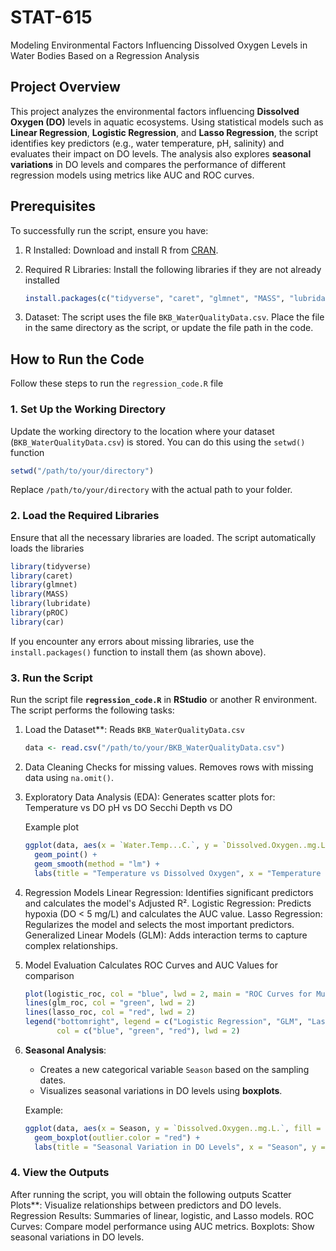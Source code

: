 # STAT-615
Modeling Environmental Factors Influencing Dissolved Oxygen Levels in Water Bodies Based on a Regression Analysis


## Project Overview

This project analyzes the environmental factors influencing **Dissolved Oxygen (DO)** levels in aquatic ecosystems. Using statistical models such as **Linear Regression**, **Logistic Regression**, and **Lasso Regression**, the script identifies key predictors (e.g., water temperature, pH, salinity) and evaluates their impact on DO levels. The analysis also explores **seasonal variations** in DO levels and compares the performance of different regression models using metrics like AUC and ROC curves.


## Prerequisites

To successfully run the script, ensure you have:

1. R Installed: Download and install R from [CRAN](https://cran.r-project.org/).  
2. Required R Libraries: Install the following libraries if they are not already installed

   ```r
   install.packages(c("tidyverse", "caret", "glmnet", "MASS", "lubridate", "pROC", "car"))
   ```
4. Dataset: The script uses the file `BKB_WaterQualityData.csv`. Place the file in the same directory as the script, or update the file path in the code.

## How to Run the Code

Follow these steps to run the `regression_code.R` file

### 1. Set Up the Working Directory
Update the working directory to the location where your dataset (`BKB_WaterQualityData.csv`) is stored. You can do this using the `setwd()` function

```r
setwd("/path/to/your/directory")
```
Replace `/path/to/your/directory` with the actual path to your folder.


### 2. Load the Required Libraries
Ensure that all the necessary libraries are loaded. The script automatically loads the libraries

```r
library(tidyverse)
library(caret)
library(glmnet)
library(MASS)
library(lubridate)
library(pROC)
library(car)  
```

If you encounter any errors about missing libraries, use the `install.packages()` function to install them (as shown above).


### 3. Run the Script
Run the script file **`regression_code.R`** in **RStudio** or another R environment. The script performs the following tasks:

1. Load the Dataset**: Reads `BKB_WaterQualityData.csv`

   ```r
   data <- read.csv("/path/to/your/BKB_WaterQualityData.csv")
   ```

3. Data Cleaning
   Checks for missing values.
   Removes rows with missing data using `na.omit()`.

4. Exploratory Data Analysis (EDA):
   Generates scatter plots for:
     Temperature vs DO
     pH vs DO
     Secchi Depth vs DO

   Example plot
   
   ```r
   ggplot(data, aes(x = `Water.Temp...C.`, y = `Dissolved.Oxygen..mg.L.`)) + 
     geom_point() + 
     geom_smooth(method = "lm") +
     labs(title = "Temperature vs Dissolved Oxygen", x = "Temperature (°C)", y = "DO (mg/L)")
   ```

5. Regression Models
   Linear Regression: Identifies significant predictors and calculates the model's Adjusted R².
   Logistic Regression: Predicts hypoxia (DO < 5 mg/L) and calculates the AUC value.
   Lasso Regression: Regularizes the model and selects the most important predictors.
   Generalized Linear Models (GLM): Adds interaction terms to capture complex relationships.

6. Model Evaluation
   Calculates ROC Curves and AUC Values for comparison
   
     ```r
     plot(logistic_roc, col = "blue", lwd = 2, main = "ROC Curves for Multiple Models")
     lines(glm_roc, col = "green", lwd = 2)
     lines(lasso_roc, col = "red", lwd = 2)
     legend("bottomright", legend = c("Logistic Regression", "GLM", "Lasso Regression"),
            col = c("blue", "green", "red"), lwd = 2)
     ```

7. **Seasonal Analysis**:
   - Creates a new categorical variable `Season` based on the sampling dates.
   - Visualizes seasonal variations in DO levels using **boxplots**.

   Example:
   ```r
   ggplot(data, aes(x = Season, y = `Dissolved.Oxygen..mg.L.`, fill = Season)) + 
     geom_boxplot(outlier.color = "red") +
     labs(title = "Seasonal Variation in DO Levels", x = "Season", y = "DO (mg/L)")
   ```

### 4. View the Outputs
After running the script, you will obtain the following outputs
  Scatter Plots**: Visualize relationships between predictors and DO levels.
    Regression Results: Summaries of linear, logistic, and Lasso models.
    ROC Curves: Compare model performance using AUC metrics.
    Boxplots: Show seasonal variations in DO levels.

